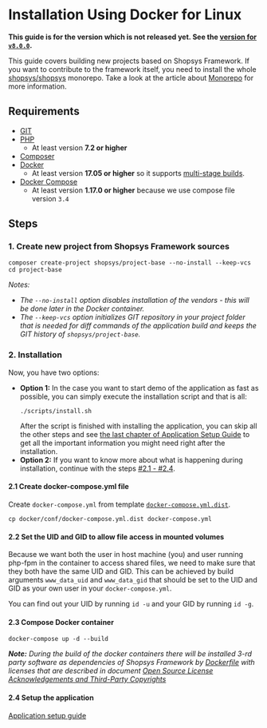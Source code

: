 # Installation Using Docker for Linux

**This guide is for the version which is not released yet. See the [version for `v8.0.0`](https://github.com/shopsys/shopsys/blob/v8.0.0/docs/installation/installation-using-docker-linux.md).**

This guide covers building new projects based on Shopsys Framework.
If you want to contribute to the framework itself,
you need to install the whole [shopsys/shopsys](https://github.com/shopsys/shopsys) monorepo.
Take a look at the article about [Monorepo](../introduction/monorepo.md) for more information.

## Requirements
* [GIT](https://git-scm.com/book/en/v2/Getting-Started-Installing-Git)
* [PHP](http://php.net/manual/en/install.unix.php)
    * At least version **7.2 or higher**
* [Composer](https://getcomposer.org/doc/00-intro.md#installation-linux-unix-osx)
* [Docker](https://docs.docker.com/engine/installation/)
    * At least version **17.05 or higher** so it supports [multi-stage builds](https://docs.docker.com/develop/develop-images/multistage-build/).
* [Docker Compose](https://docs.docker.com/compose/install/)
    * At least version **1.17.0 or higher** because we use compose file version `3.4`

## Steps
### 1. Create new project from Shopsys Framework sources
```
composer create-project shopsys/project-base --no-install --keep-vcs
cd project-base
```

*Notes:*
- *The `--no-install` option disables installation of the vendors - this will be done later in the Docker container.*
- *The `--keep-vcs` option initializes GIT repository in your project folder that is needed for diff commands of the application build and keeps the GIT history of `shopsys/project-base`.*

### 2. Installation
Now, you have two options:
- **Option 1:** In the case you want to start demo of the application as fast as possible, you can simply execute the installation script and that is all:
    ```
    ./scripts/install.sh
    ```
  After the script is finished with installing the application, you can skip all the other steps and see [the last chapter of Application Setup Guide](./installation-using-docker-application-setup.md#2-see-it-in-your-browser) to get all the important information you might need right after the installation.
- **Option 2:** If you want to know more about what is happening during installation, continue with the steps [#2.1 - #2.4](#21-create-docker-composeyml-file).

#### 2.1 Create docker-compose.yml file
Create `docker-compose.yml` from template [`docker-compose.yml.dist`](../../project-base/docker/conf/docker-compose.yml.dist).
```
cp docker/conf/docker-compose.yml.dist docker-compose.yml
```

#### 2.2 Set the UID and GID to allow file access in mounted volumes
Because we want both the user in host machine (you) and user running php-fpm in the container to access shared files, we need to make sure that they both have the same UID and GID.
This can be achieved by build arguments `www_data_uid` and `www_data_gid` that should be set to the UID and GID as your own user in your `docker-compose.yml`.

You can find out your UID by running `id -u` and your GID by running `id -g`.

#### 2.3 Compose Docker container
```
docker-compose up -d --build
```

***Note:** During the build of the docker containers there will be installed 3-rd party software as dependencies of Shopsys Framework by [Dockerfile](https://docs.docker.com/engine/reference/builder/) with licenses that are described in document [Open Source License Acknowledgements and Third-Party Copyrights](../../open-source-license-acknowledgements-and-third-party-copyrights.md)*

#### 2.4 Setup the application
[Application setup guide](installation-using-docker-application-setup.md)
